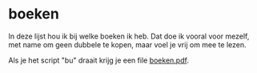 # boeken

In deze lijst hou ik bij welke boeken ik heb. Dat doe ik vooral voor mezelf,
met name om geen dubbele te kopen, maar voel je vrij om mee te lezen.

Als je het script "bu" draait krijg je een file <A HREF="https://www.janjoris.nl">boeken.pdf</A>.
